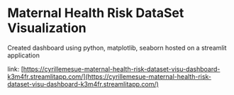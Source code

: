 # Maternal Health Risk DataSet Visualization
Created dashboard using python, matplotlib, seaborn hosted on a streamlit application

link: [https://cyrillemesue-maternal-health-risk-dataset-visu-dashboard-k3m4fr.streamlitapp.com/](https://cyrillemesue-maternal-health-risk-dataset-visu-dashboard-k3m4fr.streamlitapp.com/)
